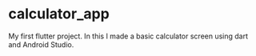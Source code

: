 # calculator_app

My first flutter project. In this I made a basic calculator screen using dart and Android Studio.
